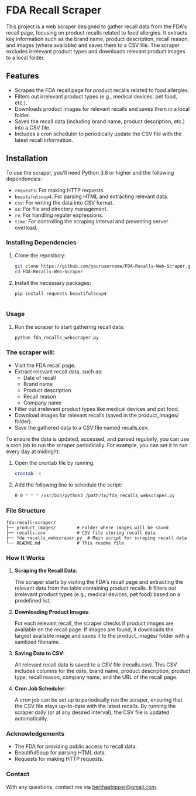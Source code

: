 # FDA Recall Scraper

This project is a web scraper designed to gather recall data from the FDA's recall page, focusing on product recalls related to food allergies. It extracts key information such as the brand name, product description, recall reason, and images (where available) and saves them to a CSV file. The scraper excludes irrelevant product types and downloads relevant product images to a local folder.

## Features

- Scrapes the FDA recall page for product recalls related to food allergies.
- Filters out irrelevant product types (e.g., medical devices, pet food, etc.).
- Downloads product images for relevant recalls and saves them in a local folder.
- Saves the recall data (including brand name, product description, etc.) into a CSV file.
- Includes a cron scheduler to periodically update the CSV file with the latest recall information.

## Installation

To use the scraper, you'll need Python 3.8 or higher and the following dependencies:

- `requests`: For making HTTP requests.
- `beautifulsoup4`: For parsing HTML and extracting relevant data.
- `csv`: For writing the data into CSV format.
- `os`: For file and directory management.
- `re`: For handling regular expressions.
- `time`: For controlling the scraping interval and preventing server overload.

### Installing Dependencies

1. Clone the repository:
   ```bash
   git clone https://github.com/yourusername/FDA-Recalls-Web-Scraper.git
   cd FDA-Recalls-Web-Scraper
2. Install the necessary packages:
   ```bash
   pip install requests beautifulsoup4
  
### Usage

1. Run the scraper to start gathering recall data:
   ```bash
   python fda_recalls_webscraper.py

### The scraper will:
- Visit the FDA recall page.
- Extract relevant recall data, such as:
  - Date of recall
  - Brand name
  - Product description
  - Recall reason
  - Company name
- Filter out irrelevant product types like medical devices and pet food.
- Download images for relevant recalls (saved in the product_images/ folder).
- Save the gathered data to a CSV file named recalls.csv.
  
To ensure the data is updated, accessed, and parsed regularly, you can use a cron job to run the scraper periodically. For example, you can set it to run every day at midnight:

1. Open the crontab file by running:
   ```bash
   crontab -e
3. Add the following line to schedule the script:
   ```bash
   0 0 * * * /usr/bin/python3 /path/to/fda_recalls_webscraper.py

### File Structure
```
fda-recall-scraper/
├── product_images/        # Folder where images will be saved
├── recalls.csv            # CSV file storing recall data
├── fda_recalls_webscraper.py  # Main script for scraping recall data
└── README.md              # This readme file
```

### How It Works
1. **Scraping the Recall Data**:

   The scraper starts by visiting the FDA's recall page and extracting the relevant data from the table containing product recalls. It filters out irrelevant product types (e.g., medical devices, pet food) based on a predefined list.

3. **Downloading Product Images**:
   
   For each relevant recall, the scraper checks if product images are available on the recall page. If images are found, it downloads the largest available image and saves it to the product_images/ folder with a sanitized filename.

5. **Saving Data to CSV**:
   
   All relevant recall data is saved to a CSV file (recalls.csv). This CSV includes columns for the date, brand name, product description, product type, recall reason, company name, and the URL of the recall page.

7. **Cron Job Scheduler**:
   
   A cron job can be set up to periodically run the scraper, ensuring that the CSV file stays up-to-date with the latest recalls. By running the scraper daily (or at any desired interval), the CSV file is updated automatically.


### Acknowledgements
- The FDA for providing public access to recall data.
- BeautifulSoup for parsing HTML data.
- Requests for making HTTP requests.

### Contact
With any questions, contact me via berthashipper@gmail.com.
